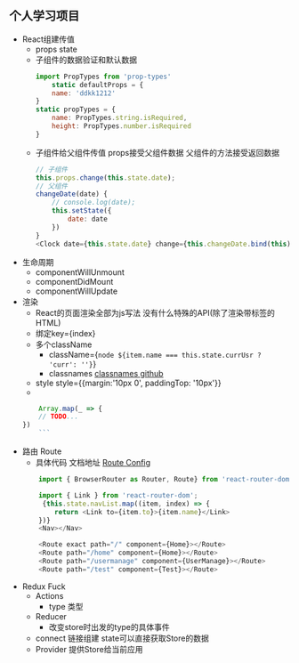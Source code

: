 ## 个人学习项目
- React组建传值
    - props state
    - 子组件的数据验证和默认数据
        ``` javascript  
        import PropTypes from 'prop-types' 
            static defaultProps = {
            name: 'ddkk1212'
        }
        static propTypes = {
            name: PropTypes.string.isRequired,
            height: PropTypes.number.isRequired
        }
        ```
    - 子组件给父组件传值 props接受父组件数据 父组件的方法接受返回数据
        ```javascript
        // 子组件 
        this.props.change(this.state.date);
        // 父组件
        changeDate(date) {
            // console.log(date);
            this.setState({
                date: date
            })
        }
        <Clock date={this.state.date} change={this.changeDate.bind(this)}
        ```
- 生命周期
    - componentWillUnmount
    - componentDidMount 
    - componentWillUpdate
- 渲染
    - React的页面渲染全部为js写法 没有什么特殊的API(除了渲染带标签的HTML) 
    - 绑定key={index} 
    - 多个className 
        - className={`node ${item.name === this.state.currUsr ? 'curr': ''}`}
        - classnames [classnames github](https://github.com/JedWatson/classnames)
    - style style={{margin:'10px 0', paddingTop: '10px'}}
    -
    ```javascript
        Array.map(_ => {
        // TODO...
    })
        ```
- 路由 Route
    - 具体代码 文档地址 [Route Config](https://reacttraining.com/react-router/web/example/route-config)
    ``` javascript
        import { BrowserRouter as Router, Route} from 'react-router-dom';

        import { Link } from 'react-router-dom';
         {this.state.navList.map((item, index) => {
            return <Link to={item.to}>{item.name}</Link>
        })}
        <Nav></Nav>

        <Route exact path="/" component={Home}></Route>
        <Route path="/home" component={Home}></Route>
        <Route path="/usermanage" component={UserManage}></Route>
        <Route path="/test" component={Test}></Route>
    ```
- Redux Fuck
    - Actions
        - type 类型
    - Reducer
        - 改变store时出发的type的具体事件
    - connect 链接组建 state可以直接获取Store的数据
    - Provider 提供Store给当前应用 